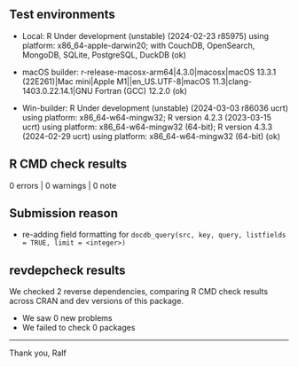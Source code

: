 ## Test environments

* Local: R Under development (unstable) (2024-02-23 r85975) using platform: x86_64-apple-darwin20; with CouchDB, OpenSearch, MongoDB, SQLite, PostgreSQL, DuckDB (ok)

* macOS builder: r-release-macosx-arm64|4.3.0|macosx|macOS 13.3.1 (22E261)|Mac mini|Apple M1||en_US.UTF-8|macOS 11.3|clang-1403.0.22.14.1|GNU Fortran (GCC) 12.2.0 (ok)

* Win-builder: R Under development (unstable) (2024-03-03 r86036 ucrt) using platform: x86_64-w64-mingw32; R version 4.2.3 (2023-03-15 ucrt) using platform: x86_64-w64-mingw32 (64-bit); R version 4.3.3 (2024-02-29 ucrt) using platform: x86_64-w64-mingw32 (64-bit) (ok)


## R CMD check results

0 errors | 0 warnings | 0 note


## Submission reason

* re-adding field formatting for `docdb_query(src, key, query, listfields = TRUE, limit = <integer>)`


## revdepcheck results

We checked 2 reverse dependencies, comparing R CMD check results across CRAN and dev versions of this package.

 * We saw 0 new problems
 * We failed to check 0 packages


--------

Thank you,
Ralf
